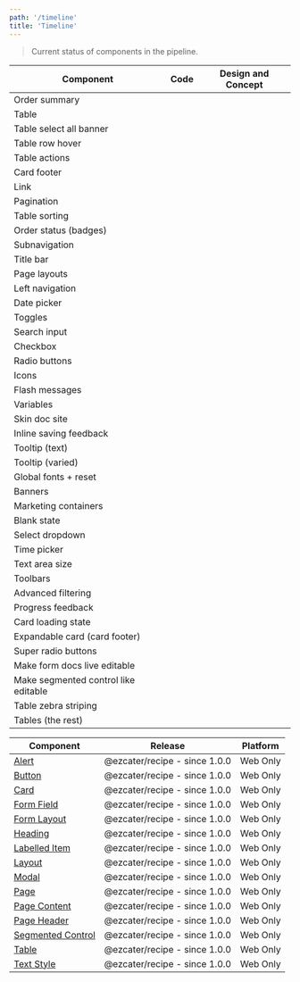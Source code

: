 ```yaml
---
path: '/timeline'
title: 'Timeline'
---
```


> Current status of components in the pipeline.

| Component                            | Code                                                                                               | Design and Concept                                                                                 |
| ------------------------------------ | -------------------------------------------------------------------------------------------------- | -------------------------------------------------------------------------------------------------- |
| Order summary                        | <TimelineStatus type="active" link="https://github.com/ezcater/recipe/issues/56"></TimelineStatus> | <TimelineStatus type="active" link="https://github.com/ezcater/recipe/issues/56"></TimelineStatus> |
| Table                                | <TimelineStatus type="pending"></TimelineStatus>                                                   | <TimelineStatus type="pending"></TimelineStatus>                                                   |
| Table select all banner              | <TimelineStatus type="pending"></TimelineStatus>                                                   | <TimelineStatus type="pending"></TimelineStatus>                                                   |
| Table row hover                      | <TimelineStatus type="pending"></TimelineStatus>                                                   | <TimelineStatus type="pending"></TimelineStatus>                                                   |
| Table actions                        | <TimelineStatus type="pending"></TimelineStatus>                                                   | <TimelineStatus type="pending"></TimelineStatus>                                                   |
| Card footer                          | <TimelineStatus type="pending"></TimelineStatus>                                                   | <TimelineStatus type="pending"></TimelineStatus>                                                   |
| Link                                 | <TimelineStatus type="pending"></TimelineStatus>                                                   | <TimelineStatus type="pending"></TimelineStatus>                                                   |
| Pagination                           | <TimelineStatus type="pending"></TimelineStatus>                                                   | <TimelineStatus type="pending"></TimelineStatus>                                                   |
| Table sorting                        | <TimelineStatus type="pending"></TimelineStatus>                                                   | <TimelineStatus type="pending"></TimelineStatus>                                                   |
| Order status (badges)                | <TimelineStatus type="pending"></TimelineStatus>                                                   | <TimelineStatus type="pending"></TimelineStatus>                                                   |
| Subnavigation                        | <TimelineStatus type="pending"></TimelineStatus>                                                   | <TimelineStatus type="pending"></TimelineStatus>                                                   |
| Title bar                            | <TimelineStatus type="pending"></TimelineStatus>                                                   | <TimelineStatus type="pending"></TimelineStatus>                                                   |
| Page layouts                         | <TimelineStatus type="pending"></TimelineStatus>                                                   | <TimelineStatus type="pending"></TimelineStatus>                                                   |
| Left navigation                      | <TimelineStatus type="pending"></TimelineStatus>                                                   | <TimelineStatus type="pending"></TimelineStatus>                                                   |
| Date picker                          | <TimelineStatus type="pending"></TimelineStatus>                                                   | <TimelineStatus type="pending"></TimelineStatus>                                                   |
| Toggles                              | <TimelineStatus type="pending"></TimelineStatus>                                                   | <TimelineStatus type="pending"></TimelineStatus>                                                   |
| Search input                         | <TimelineStatus type="pending"></TimelineStatus>                                                   | <TimelineStatus type="pending"></TimelineStatus>                                                   |
| Checkbox                             | <TimelineStatus type="pending"></TimelineStatus>                                                   | <TimelineStatus type="pending"></TimelineStatus>                                                   |
| Radio buttons                        | <TimelineStatus type="pending"></TimelineStatus>                                                   | <TimelineStatus type="pending"></TimelineStatus>                                                   |
| Icons                                | <TimelineStatus type="pending"></TimelineStatus>                                                   | <TimelineStatus type="pending"></TimelineStatus>                                                   |
| Flash messages                       | <TimelineStatus type="pending"></TimelineStatus>                                                   | <TimelineStatus type="pending"></TimelineStatus>                                                   |
| Variables                            | <TimelineStatus type="pending"></TimelineStatus>                                                   | <TimelineStatus type="pending"></TimelineStatus>                                                   |
| Skin doc site                        | <TimelineStatus type="pending"></TimelineStatus>                                                   | <TimelineStatus type="pending"></TimelineStatus>                                                   |
| Inline saving feedback               | <TimelineStatus type="pending"></TimelineStatus>                                                   | <TimelineStatus type="pending"></TimelineStatus>                                                   |
| Tooltip (text)                       | <TimelineStatus type="pending"></TimelineStatus>                                                   | <TimelineStatus type="pending"></TimelineStatus>                                                   |
| Tooltip (varied)                     | <TimelineStatus type="pending"></TimelineStatus>                                                   | <TimelineStatus type="pending"></TimelineStatus>                                                   |
| Global fonts + reset                 | <TimelineStatus type="pending"></TimelineStatus>                                                   | <TimelineStatus type="pending"></TimelineStatus>                                                   |
| Banners                              | <TimelineStatus type="pending"></TimelineStatus>                                                   | <TimelineStatus type="pending"></TimelineStatus>                                                   |
| Marketing containers                 | <TimelineStatus type="pending"></TimelineStatus>                                                   | <TimelineStatus type="pending"></TimelineStatus>                                                   |
| Blank state                          | <TimelineStatus type="pending"></TimelineStatus>                                                   | <TimelineStatus type="pending"></TimelineStatus>                                                   |
| Select dropdown                      | <TimelineStatus type="pending"></TimelineStatus>                                                   | <TimelineStatus type="pending"></TimelineStatus>                                                   |
| Time picker                          | <TimelineStatus type="pending"></TimelineStatus>                                                   | <TimelineStatus type="pending"></TimelineStatus>                                                   |
| Text area size                       | <TimelineStatus type="pending"></TimelineStatus>                                                   | <TimelineStatus type="pending"></TimelineStatus>                                                   |
| Toolbars                             | <TimelineStatus type="pending"></TimelineStatus>                                                   | <TimelineStatus type="pending"></TimelineStatus>                                                   |
| Advanced filtering                   | <TimelineStatus type="pending"></TimelineStatus>                                                   | <TimelineStatus type="pending"></TimelineStatus>                                                   |
| Progress feedback                    | <TimelineStatus type="pending"></TimelineStatus>                                                   | <TimelineStatus type="pending"></TimelineStatus>                                                   |
| Card loading state                   | <TimelineStatus type="pending"></TimelineStatus>                                                   | <TimelineStatus type="pending"></TimelineStatus>                                                   |
| Expandable card (card footer)        | <TimelineStatus type="pending"></TimelineStatus>                                                   | <TimelineStatus type="pending"></TimelineStatus>                                                   |
| Super radio buttons                  | <TimelineStatus type="pending"></TimelineStatus>                                                   | <TimelineStatus type="pending"></TimelineStatus>                                                   |
| Make form docs live editable         | <TimelineStatus type="pending"></TimelineStatus>                                                   | <TimelineStatus type="pending"></TimelineStatus>                                                   |
| Make segmented control like editable | <TimelineStatus type="pending"></TimelineStatus>                                                   | <TimelineStatus type="pending"></TimelineStatus>                                                   |
| Table zebra striping                 | <TimelineStatus type="pending"></TimelineStatus>                                                   | <TimelineStatus type="pending"></TimelineStatus>                                                   |
| Tables (the rest)                    | <TimelineStatus type="unknown"></TimelineStatus>                                                   | <TimelineStatus type="unknown"></TimelineStatus>                                                   |

| Component                                             | Release                       | Platform |
| ----------------------------------------------------- | ----------------------------- | -------- |
| [Alert](/components/ez-alert)                         | @ezcater/recipe - since 1.0.0 | Web Only |
| [Button](/components/ez-button)                       | @ezcater/recipe - since 1.0.0 | Web Only |
| [Card](/components/ez-card)                           | @ezcater/recipe - since 1.0.0 | Web Only |
| [Form Field](/components/ez-field)                    | @ezcater/recipe - since 1.0.0 | Web Only |
| [Form Layout](/components/ez-form-layout)             | @ezcater/recipe - since 1.0.0 | Web Only |
| [Heading](/components/ez-heading)                     | @ezcater/recipe - since 1.0.0 | Web Only |
| [Labelled Item](/components/ez-labelled-item)         | @ezcater/recipe - since 1.0.0 | Web Only |
| [Layout](/components/ez-layout)                       | @ezcater/recipe - since 1.0.0 | Web Only |
| [Modal](/components/ez-modal)                         | @ezcater/recipe - since 1.0.0 | Web Only |
| [Page](/components/ez-page)                           | @ezcater/recipe - since 1.0.0 | Web Only |
| [Page Content](/components/ez-page-content)           | @ezcater/recipe - since 1.0.0 | Web Only |
| [Page Header](/components/ez-page-header)             | @ezcater/recipe - since 1.0.0 | Web Only |
| [Segmented Control](/components/ez-segmented-control) | @ezcater/recipe - since 1.0.0 | Web Only |
| [Table](/components/ez-table)                         | @ezcater/recipe - since 1.0.0 | Web Only |
| [Text Style](/components/ez-text-style)               | @ezcater/recipe - since 1.0.0 | Web Only |
